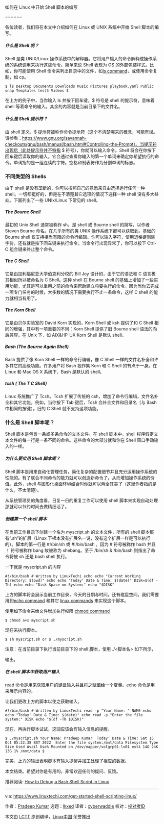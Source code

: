 [#]: subject: "How to Get Started with Shell Scripting in Linux"
[#]: via: "https://www.linuxtechi.com/get-started-shell-scripting-linux/"
[#]: author: "Pradeep Kumar https://www.linuxtechi.com/author/pradeep/"
[#]: collector: "lkxed"
[#]: translator: "cyberwaddle"
[#]: reviewer: " "
[#]: publisher: " "
[#]: url: " "

如何在 Linux 中开始 Shell 脚本的编写

======

各位读者，我们将在本文中介绍如何在 Linux 或 UNIX 系统中开始 Shell 脚本的编写。

##### 什么是 Shell 呢？

Shell 是类 UNIX/Linux 操作系统中的解释器。它将用户输入的命令解释成操作系统的系统调用来执行这些命令。简单来说 Shell 表现为 OS 的外部包装样式。比如，你可能使用 Shell 命令来列出目录中的文件，如[ls command][1]，或使用命令复制，如 cp。

```
$ ls Desktop Documents Downloads Music Pictures playbook.yaml Public snap Templates test5 Videos $
```

在上方的例子中，当你输入 ls 并按下回车键。$ 符号是 shell 的提示符，意味着 shell 等着命令的输入。其余的内容就是当前目录下的文件名。

##### 什么是 Shell 提示符？

由 shell 定义，$ 提示符被称作命令提示符（这个不清楚哪来的概念，可能有误。请参看：https://www.gnu.org/savannah-checkouts/gnu/bash/manual/bash.html#Controlling-the-Prompt）。当提示符出现后（此处提示符并不特指 $ 符号），你就可以输入命令。Shell 将会在你按下回车键后读取你的输入。它会通过查看你输入的第一个单词来确定你希望执行的命令。单词指的是一组连续的字符。空格和制表符作为分割单词的标志。

### 不同类型的 Shells

由于 shell 是没有垄断的，你可以按照自己的意愿来自由选择运行任何一种 shell。一切都挺好的，但是在不清楚其它选项的情况下选择一种 shell 没有多大益处。下面列出了一些 UNIx/Linux 下常见的 shell。

##### The Bourne Shell

最初的 Unix Shell 通常被称作 sh，是 shell 或 Bourne shell 的简写，以作者 Steven Bourne 命名。在几乎所有的类 UNIX 操作系统下都可以获取到。基础的 Bourne shell 仅支持相当有限的命令行编辑。你可以输入字符，使用退格键删除字符，还有就是按下回车键来执行命令。当命令行出现异常了，你可以按下 Ctrl-C 组合键来终止整个命令。

##### The C Shell

它是由加利福尼亚大学伯克利分校的 Bill Joy 设计的，由于它的语法和 C 语言极其相似所以被命名为 C Shell。这种 shell 在 Bourne shell 的基础上增加了一些实用功能，尤其是可以重用之前的命令来帮助建立将要执行的命令。因为当你去完成一项专门任务的时候，大多数的情况下需要执行不止一条命令，这样 C shell 的能力就相当有用了。

##### The Korn Shell

它是由贝尔实验室的 David Korn 实现的，Korn Shell 或 ksh 提供了和 C Shell 相同的增强，其中有一项重要的不同：Korn Shell 提供了旧 Bourne shell 语法的向后兼容。在 Unix 下，如 AIX&HP-UX Korn Shell 是默认 shell。

##### Bash (The Bourne Again Shell)

Bash 提供了像 Korn Shell 一样的命令行编辑，像 C Shell 一样的文件名补全和许多其它的高级功能。许多用户将 Bash 视作集 Korn 和 C Shell 的有点于一身。在 Linux 和 Mac OS X 系统下，Bash 是默认的 shell。

##### tcsh ( The T C Shell)

Linux 系统推广了 Tcsh。Tcsh 扩展了传统的 csh，增加了命令行编辑，文件名补全和其它功能。例如，当你按下 Tab 键后，Tcsh 会补全文件和目录名（与 Bash 中相同的按键）。旧的 C Shell 就不支持这项功能。

### 什么是 Shell 脚本呢？

Shell 脚本是包含一条或多条命令的文本文件。在 shell 脚本中，shell 程序假定文本文件的每一行是一条不同的命令。这些命令的大部分就和你在 Shell 窗口手动输入的一样。

##### 为什么要实用 Shell 脚本呢？

Shell 脚本是用来自动化管理任务，简化复杂的配置细节并且充分运用操作系统的性能的。有了联合不同命令的能力就可以创造新命令了，从而增加操作系统的价值。此外，shell 与图形化桌面环境结合时你就可以两全其美了（这里作者指的是什么，不太清楚）。

从系统管理员的角度看，日复一日的重复工作可以使用 shell 脚本来实现自动处理那就可以节约时间去做精细活了。

##### 创建第一个 shell 脚本

在当前工作目录下创建一个名为 myscript.sh 的文本文件，所有的 shell 脚本都有”.sh”的扩展（Linux 下根本没有扩展名一说，没有这个扩展一样是可以执行的）。脚本的第一行是 #!/bin/sh 或 #!/bin/bash ，因为 # 符号被称作 hash 并且 ！ 符号被称作 bang 故被称为 shebang。至于 /bin/sh & /bin/bash 则指出了命令将被 sh 还是 bash shell 执行。

一下就是 myscript.sh 的内容

```
#!/bin/bash # Written by LinuxTechi echo echo "Current Working Directory: $(pwd)" echo echo "Today' Date & Time: $(date)" DISK=$(df -Th) echo echo "Disk Space on System:" echo "$DISK"
```

上方的脚本将会展示当前工作目录，今天的日期与时间，还有磁盘空间。我们需要用到[echo command][2] 和其它 [linux commands][3] 来实现这个脚本。

使用如下命令来给文件增加执行权限 [chmod command][4]

```
$ chmod a+x myscript.sh
```

现在来执行脚本。

```
$ sh myscript.sh or $ ./myscript.sh
```

注意：在当前目录下执行当前目录下的 shell 脚本，使用 ./<脚本名> 如下所示，

输出，

##### 在 shell 脚本中获取用户输入

read 命令是用来获取用户的键盘输入并且将之赋值给一个变量。echo 命令是用来展示内容的。

让我们更改上方的脚本以使之获取输入，

```
#!/bin/bash # Written by LinuxTechi read -p "Your Name: " NAME echo echo "Today' Date & Time: $(date)" echo read -p "Enter the file system:" DISK echo "$(df -Th $DISK)"
```

现在，再执行脚本试试，这回应该会有输入信息的提醒。

```
$ ./myscript.sh Your Name: Pradeep Kumar  Today' Date & Time: Sat 15 Oct 05:32:38 BST 2022  Enter the file system:/mnt/data Filesystem Type Size Used Avail Use% Mounted on /dev/mapper/volgrp01-lv01 ext4 14G 24K 13G 1% /mnt/data $
```

完美，上方的输出表明脚本有输入提醒并加工处理了相应的数据。

本文结束。希望对你是有用的。非常欢迎任何的疑问、反馈。

推荐阅读: [How to Debug a Bash Shell Script in Linux][5]

--------------------------------------------------------------------------------

via: https://www.linuxtechi.com/get-started-shell-scripting-linux/

作者：[Pradeep Kumar][a]
选题：[lkxed][b]
译者：[cyberwaddle](https://github.com/cyberwaddle)
校对：[校对者ID](https://github.com/校对者ID)

本文由 [LCTT](https://github.com/LCTT/TranslateProject) 原创编译，[Linux中国](https://linux.cn/) 荣誉推出

[a]: https://www.linuxtechi.com/author/pradeep/
[b]: https://github.com/lkxed
[1]: https://www.linuxtechi.com/linux-ls-command-examples-beginners/
[2]: https://www.linuxtechi.com/echo-command-examples-in-linux/
[3]: https://www.linuxtechi.com/20-linux-commands-interview-questions-answers/
[4]: https://www.linuxtechi.com/chmod-command-examples-in-linux/
[5]: https://www.linuxtechi.com/debugging-shell-scripts-in-linux/

